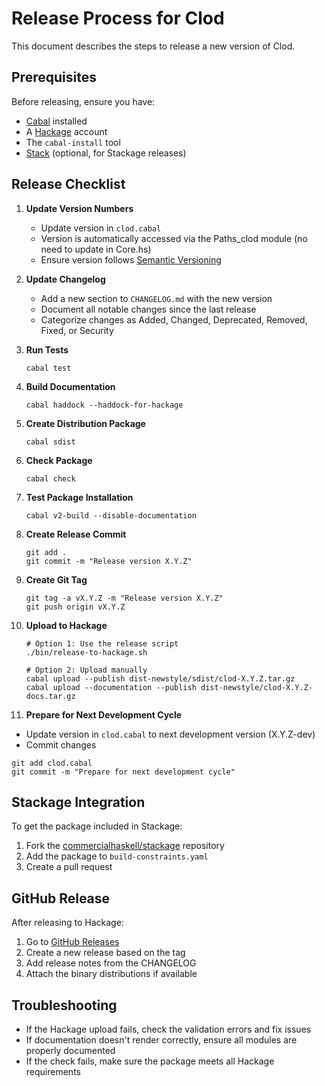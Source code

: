 # Release Process for Clod

This document describes the steps to release a new version of Clod.

## Prerequisites

Before releasing, ensure you have:
- [Cabal](https://www.haskell.org/cabal/) installed
- A [Hackage](https://hackage.haskell.org/) account
- The `cabal-install` tool
- [Stack](https://docs.haskellstack.org/en/stable/README/) (optional, for Stackage releases)

## Release Checklist

1. **Update Version Numbers**
   - Update version in `clod.cabal`
   - Version is automatically accessed via the Paths_clod module (no need to update in Core.hs)
   - Ensure version follows [Semantic Versioning](https://semver.org/)

2. **Update Changelog**
   - Add a new section to `CHANGELOG.md` with the new version
   - Document all notable changes since the last release
   - Categorize changes as Added, Changed, Deprecated, Removed, Fixed, or Security

3. **Run Tests**
   ```
   cabal test
   ```

4. **Build Documentation**
   ```
   cabal haddock --haddock-for-hackage
   ```

5. **Create Distribution Package**
   ```
   cabal sdist
   ```

6. **Check Package**
   ```
   cabal check
   ```

7. **Test Package Installation**
   ```
   cabal v2-build --disable-documentation
   ```

8. **Create Release Commit**
   ```
   git add .
   git commit -m "Release version X.Y.Z"
   ```

9. **Create Git Tag**
   ```
   git tag -a vX.Y.Z -m "Release version X.Y.Z"
   git push origin vX.Y.Z
   ```

10. **Upload to Hackage**
    ```
    # Option 1: Use the release script
    ./bin/release-to-hackage.sh
    
    # Option 2: Upload manually
    cabal upload --publish dist-newstyle/sdist/clod-X.Y.Z.tar.gz
    cabal upload --documentation --publish dist-newstyle/clod-X.Y.Z-docs.tar.gz
    ```

11. **Prepare for Next Development Cycle**
   - Update version in `clod.cabal` to next development version (X.Y.Z-dev)
   - Commit changes
   ```
   git add clod.cabal
   git commit -m "Prepare for next development cycle"
   ```

## Stackage Integration

To get the package included in Stackage:

1. Fork the [commercialhaskell/stackage](https://github.com/commercialhaskell/stackage) repository
2. Add the package to `build-constraints.yaml`
3. Create a pull request

## GitHub Release

After releasing to Hackage:

1. Go to [GitHub Releases](https://github.com/fuzz/clod/releases)
2. Create a new release based on the tag
3. Add release notes from the CHANGELOG
4. Attach the binary distributions if available

## Troubleshooting

- If the Hackage upload fails, check the validation errors and fix issues
- If documentation doesn't render correctly, ensure all modules are properly documented
- If the check fails, make sure the package meets all Hackage requirements
